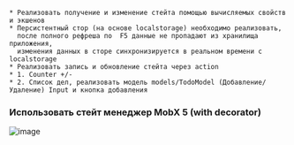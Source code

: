     * Реализовать получение и изменение стейта помощью вычисляемых свойств и экшенов 
    * Персистентный стор (на основе localstorage) необходимо реализовать, 
      после полного рефреша по  F5 данные не пропадают из хранилища приложения, 
      изменения данных в сторе синхронизируется в реальном времени с localstorage
    * Реализовать запись и обновление стейта через action
    * 1. Counter +/-
    * 2. Список дел, реализовать модель models/TodoModel (Добавление/Удаление) Input и кнопка добавления
    

### Использовать стейт менеджер MobX 5 (with decorator)
![image](https://user-images.githubusercontent.com/85501859/133376915-32f735a6-9236-4555-a5b2-37a454745502.png)

